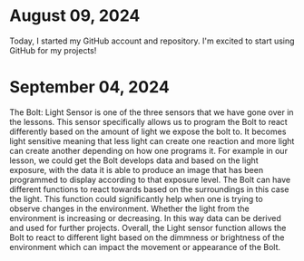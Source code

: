 # August 09, 2024
Today, I started my GitHub account and repository. I'm excited to start using GitHub for my projects!

# September 04, 2024
The Bolt: Light Sensor is one of the three sensors that we have gone over in the lessons. This sensor specifically allows us to program the Bolt to react differently based on the amount of light we expose the bolt to. It becomes light sensitive meaning that less light can create one reaction and more light can create another depending on how one programs it. For example in our lesson, we could get the Bolt develops data and based on the light exposure, with the data it is able to produce an image that has been programmed to display according to that exposure level. The Bolt can have different functions to react towards based on the surroundings in this case the light. This function could significantly help when one is trying to observe changes in the environment. Whether the light from the environment is increasing or decreasing. In this way data can be derived and used for further projects. Overall, the Light sensor function allows the Bolt to react to different light based on the dimmness or brightness of the environment which can impact the movement or appearance of the Bolt. 

